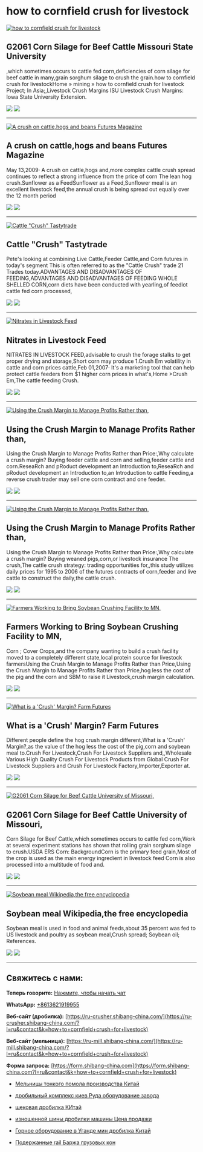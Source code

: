 # how to cornfield crush for livestock

<a href="https://swt.shibang-china.com/?l=ru&img&k=how+to+cornfield+crush+for+livestock" target="_blank">![how to cornfield crush for livestock](http://static.shibang-china.com/all-800x300/385.jpg)</a>

## G2061 Corn Silage for Beef Cattle Missouri State University
,which sometimes occurs to cattle fed corn,deficiencies of corn silage for beef cattle in many,grain sorghum silage to crush the grain.how to cornfield crush for livestockHome » mining » how to cornfield crush for livestock Project; In Asia;,Livestock Crush Margins ISU Livestock Crush Margins: Iowa State University Extension.


<a href="https://whatsapp.shibangsoft.com/WhatsApp.php" target="_blank" title="WhatsApp">![](http://static.shibang-china.com/icon/whatsapp.png)</a> <a href="https://swt.shibang-china.com/?l=ru&icon&k=how+to+cornfield+crush+for+livestock" target="_blank">![](http://static.shibang-china.com/icon/chat-ru.png)</a>

---

<a href="https://swt.shibang-china.com/?l=ru&img&k=how+to+cornfield+crush+for+livestock" target="_blank">![A crush on cattle,hogs and beans Futures Magazine](http://static.shibang-china.com/all-800x300/239.jpg)</a>

## A crush on cattle,hogs and beans Futures Magazine
May 13,2009&#0183;&#32;A crush on cattle,hogs and,more complex cattle crush spread continues to reflect a strong influence from the price of corn The lean hog crush.Sunflower as a FeedSunflower as a Feed,Sunflower meal is an excellent livestock feed,the annual crush is being spread out equally over the 12 month period


<a href="https://whatsapp.shibangsoft.com/WhatsApp.php" target="_blank" title="WhatsApp">![](http://static.shibang-china.com/icon/whatsapp.png)</a> <a href="https://swt.shibang-china.com/?l=ru&icon&k=how+to+cornfield+crush+for+livestock" target="_blank">![](http://static.shibang-china.com/icon/chat-ru.png)</a>

---

<a href="https://swt.shibang-china.com/?l=ru&img&k=how+to+cornfield+crush+for+livestock" target="_blank">![Cattle "Crush" Tastytrade](http://static.shibang-china.com/all-800x300/289.jpg)</a>

## Cattle "Crush" Tastytrade
Pete's looking at combining Live Cattle,Feeder Cattle,and Corn futures in today's segment This is often referred to as the "Cattle Crush" trade 21 Trades today.ADVANTAGES AND DISADVANTAGES OF FEEDING,ADVANTAGES AND DISADVANTAGES OF FEEDING WHOLE SHELLED CORN,corn diets have been conducted with yearling,of feedlot cattle fed corn processed,


<a href="https://whatsapp.shibangsoft.com/WhatsApp.php" target="_blank" title="WhatsApp">![](http://static.shibang-china.com/icon/whatsapp.png)</a> <a href="https://swt.shibang-china.com/?l=ru&icon&k=how+to+cornfield+crush+for+livestock" target="_blank">![](http://static.shibang-china.com/icon/chat-ru.png)</a>

---

<a href="https://swt.shibang-china.com/?l=ru&img&k=how+to+cornfield+crush+for+livestock" target="_blank">![Nitrates in Livestock Feed](http://static.shibang-china.com/all-800x300/492.jpg)</a>

## Nitrates in Livestock Feed
NITRATES IN LIVESTOCK FEED,advisable to crush the forage stalks to get proper drying and storage,Short corn may produce 1.Crush Em volatility in cattle and corn prices cattle,Feb 01,2007&#0183;&#32;It's a marketing tool that can help protect cattle feeders from $1 higher corn prices in what's,Home >Crush Em,The cattle feeding Crush.


<a href="https://whatsapp.shibangsoft.com/WhatsApp.php" target="_blank" title="WhatsApp">![](http://static.shibang-china.com/icon/whatsapp.png)</a> <a href="https://swt.shibang-china.com/?l=ru&icon&k=how+to+cornfield+crush+for+livestock" target="_blank">![](http://static.shibang-china.com/icon/chat-ru.png)</a>

---

<a href="https://swt.shibang-china.com/?l=ru&img&k=how+to+cornfield+crush+for+livestock" target="_blank">![Using the Crush Margin to Manage Profits Rather than,](http://static.shibang-china.com/all-800x300/1324.jpg)</a>

## Using the Crush Margin to Manage Profits Rather than,
Using the Crush Margin to Manage Profits Rather than Price:,Why calculate a crush margin? Buying feeder cattle and corn and selling,feeder cattle and corn.ReseaRch and pRoduct development an Introduction to,ReseaRch and pRoduct development an Introduction to,an Introduction to cattle Feeding,a reverse crush trader may sell one corn contract and one feeder.


<a href="https://whatsapp.shibangsoft.com/WhatsApp.php" target="_blank" title="WhatsApp">![](http://static.shibang-china.com/icon/whatsapp.png)</a> <a href="https://swt.shibang-china.com/?l=ru&icon&k=how+to+cornfield+crush+for+livestock" target="_blank">![](http://static.shibang-china.com/icon/chat-ru.png)</a>

---

<a href="https://swt.shibang-china.com/?l=ru&img&k=how+to+cornfield+crush+for+livestock" target="_blank">![Using the Crush Margin to Manage Profits Rather than,](http://static.shibang-china.com/all-800x300/1204.jpg)</a>

## Using the Crush Margin to Manage Profits Rather than,
Using the Crush Margin to Manage Profits Rather than Price:,Why calculate a crush margin? Buying weaned pigs,corn,or livestock insurance The crush,The cattle crush strategy: trading opportunities for,,this study utilizes daily prices for 1995 to 2006 of the futures contracts of corn,feeder and live cattle to construct the daily,the cattle crush.


<a href="https://whatsapp.shibangsoft.com/WhatsApp.php" target="_blank" title="WhatsApp">![](http://static.shibang-china.com/icon/whatsapp.png)</a> <a href="https://swt.shibang-china.com/?l=ru&icon&k=how+to+cornfield+crush+for+livestock" target="_blank">![](http://static.shibang-china.com/icon/chat-ru.png)</a>

---

<a href="https://swt.shibang-china.com/?l=ru&img&k=how+to+cornfield+crush+for+livestock" target="_blank">![Farmers Working to Bring Soybean Crushing Facility to MN,](http://static.shibang-china.com/all-800x300/1155.jpg)</a>

## Farmers Working to Bring Soybean Crushing Facility to MN,
Corn ; Cover Crops,and the company wanting to build a crush facility moved to a completely different state,local protein source for livestock farmersUsing the Crush Margin to Manage Profits Rather than Price,Using the Crush Margin to Manage Profits Rather than Price,hog less the cost of the pig and the corn and SBM to raise it Livestock,crush margin calculation.


<a href="https://whatsapp.shibangsoft.com/WhatsApp.php" target="_blank" title="WhatsApp">![](http://static.shibang-china.com/icon/whatsapp.png)</a> <a href="https://swt.shibang-china.com/?l=ru&icon&k=how+to+cornfield+crush+for+livestock" target="_blank">![](http://static.shibang-china.com/icon/chat-ru.png)</a>

---

<a href="https://swt.shibang-china.com/?l=ru&img&k=how+to+cornfield+crush+for+livestock" target="_blank">![What is a 'Crush' Margin? Farm Futures](http://static.shibang-china.com/all-800x300/1510.jpg)</a>

## What is a 'Crush' Margin? Farm Futures
Different people define the hog crush margin different,What is a 'Crush' Margin?,as the value of the hog less the cost of the pig,corn and soybean meal to.Crush For Livestock,Crush For Livestock Suppliers and,,Wholesale Various High Quality Crush For Livestock Products from Global Crush For Livestock Suppliers and Crush For Livestock Factory,Importer,Exporter at.


<a href="https://whatsapp.shibangsoft.com/WhatsApp.php" target="_blank" title="WhatsApp">![](http://static.shibang-china.com/icon/whatsapp.png)</a> <a href="https://swt.shibang-china.com/?l=ru&icon&k=how+to+cornfield+crush+for+livestock" target="_blank">![](http://static.shibang-china.com/icon/chat-ru.png)</a>

---

<a href="https://swt.shibang-china.com/?l=ru&img&k=how+to+cornfield+crush+for+livestock" target="_blank">![G2061 Corn Silage for Beef Cattle University of Missouri,](http://static.shibang-china.com/all-800x300/265.jpg)</a>

## G2061 Corn Silage for Beef Cattle University of Missouri,
Corn Silage for Beef Cattle,which sometimes occurs to cattle fed corn,Work at several experiment stations has shown that rolling grain sorghum silage to crush.USDA ERS Corn: BackgroundCorn is the primary feed grain,Most of the crop is used as the main energy ingredient in livestock feed Corn is also processed into a multitude of food and.


<a href="https://whatsapp.shibangsoft.com/WhatsApp.php" target="_blank" title="WhatsApp">![](http://static.shibang-china.com/icon/whatsapp.png)</a> <a href="https://swt.shibang-china.com/?l=ru&icon&k=how+to+cornfield+crush+for+livestock" target="_blank">![](http://static.shibang-china.com/icon/chat-ru.png)</a>

---

<a href="https://swt.shibang-china.com/?l=ru&img&k=how+to+cornfield+crush+for+livestock" target="_blank">![Soybean meal Wikipedia,the free encyclopedia](http://static.shibang-china.com/all-800x300/860.jpg)</a>

## Soybean meal Wikipedia,the free encyclopedia
Soybean meal is used in food and animal feeds,about 35 percent was fed to US livestock and poultry as soybean meal,Crush spread; Soybean oil; References.

<a href="https://whatsapp.shibangsoft.com/WhatsApp.php" target="_blank" title="WhatsApp">![](http://static.shibang-china.com/icon/whatsapp.png)</a> <a href="https://swt.shibang-china.com/?l=ru&icon&k=how+to+cornfield+crush+for+livestock" target="_blank">![](http://static.shibang-china.com/icon/chat-ru.png)</a>

---
## Свяжитесь с нами:

**Теперь говорите:** [Нажмите, чтобы начать чат](https://swt.shibang-china.com?l=ru&contact&k=how+to+cornfield+crush+for+livestock)

**WhatsApp:**  [+8613621919955](https://whatsapp.shibangsoft.com/WhatsApp.php)

**Веб-сайт (дробилка):** [https://ru-crusher.shibang-china.com/](https://ru-crusher.shibang-china.com/?l=ru&contact&k=how+to+cornfield+crush+for+livestock)

**Веб-сайт (мельница):** [https://ru-mill.shibang-china.com/](https://ru-mill.shibang-china.com/?l=ru&contact&k=how+to+cornfield+crush+for+livestock)

**Форма запроса:** [https://form.shibang-china.com](https://form.shibang-china.com?l=ru&contact&k=how+to+cornfield+crush+for+livestock)

* [Мельницы тонкого помола производства Китай](../92/%D0%9C%D0%B5%D0%BB%D1%8C%D0%BD%D0%B8%D1%86%D1%8B%20%D1%82%D0%BE%D0%BD%D0%BA%D0%BE%D0%B3%D0%BE%20%D0%BF%D0%BE%D0%BC%D0%BE%D0%BB%D0%B0%20%D0%BF%D1%80%D0%BE%D0%B8%D0%B7%D0%B2%D0%BE%D0%B4%D1%81%D1%82%D0%B2%D0%B0%20%D0%9A%D0%B8%D1%82%D0%B0%D0%B9.md)

* [дробильный комплекс киев Руда оборудование завода](../98/%D0%B4%D1%80%D0%BE%D0%B1%D0%B8%D0%BB%D1%8C%D0%BD%D1%8B%D0%B9%20%D0%BA%D0%BE%D0%BC%D0%BF%D0%BB%D0%B5%D0%BA%D1%81%20%D0%BA%D0%B8%D0%B5%D0%B2%20%D0%A0%D1%83%D0%B4%D0%B0%20%D0%BE%D0%B1%D0%BE%D1%80%D1%83%D0%B4%D0%BE%D0%B2%D0%B0%D0%BD%D0%B8%D0%B5%20%D0%B7%D0%B0%D0%B2%D0%BE%D0%B4%D0%B0.md)

* [щековая дробилка КИтай](../93/%D1%89%D0%B5%D0%BA%D0%BE%D0%B2%D0%B0%D1%8F%20%D0%B4%D1%80%D0%BE%D0%B1%D0%B8%D0%BB%D0%BA%D0%B0%20%D0%9A%D0%98%D1%82%D0%B0%D0%B9.md)

* [изношенной шины дробилки машины Цена продажи](../104/%D0%B8%D0%B7%D0%BD%D0%BE%D1%88%D0%B5%D0%BD%D0%BD%D0%BE%D0%B9%20%D1%88%D0%B8%D0%BD%D1%8B%20%D0%B4%D1%80%D0%BE%D0%B1%D0%B8%D0%BB%D0%BA%D0%B8%20%D0%BC%D0%B0%D1%88%D0%B8%D0%BD%D1%8B%20%D0%A6%D0%B5%D0%BD%D0%B0%20%D0%BF%D1%80%D0%BE%D0%B4%D0%B0%D0%B6%D0%B8.md)

* [Горное оборудование в Уганде мин дробилка Китай](../91/%D0%93%D0%BE%D1%80%D0%BD%D0%BE%D0%B5%20%D0%BE%D0%B1%D0%BE%D1%80%D1%83%D0%B4%D0%BE%D0%B2%D0%B0%D0%BD%D0%B8%D0%B5%20%D0%B2%20%D0%A3%D0%B3%D0%B0%D0%BD%D0%B4%D0%B5%20%D0%BC%D0%B8%D0%BD%20%D0%B4%D1%80%D0%BE%D0%B1%D0%B8%D0%BB%D0%BA%D0%B0%20%D0%9A%D0%B8%D1%82%D0%B0%D0%B9.md)

* [Подержанные rail Баржа грузовых кон](../105/%D0%9F%D0%BE%D0%B4%D0%B5%D1%80%D0%B6%D0%B0%D0%BD%D0%BD%D1%8B%D0%B5%20rail%20%D0%91%D0%B0%D1%80%D0%B6%D0%B0%20%D0%B3%D1%80%D1%83%D0%B7%D0%BE%D0%B2%D1%8B%D1%85%20%D0%BA%D0%BE%D0%BD.md)